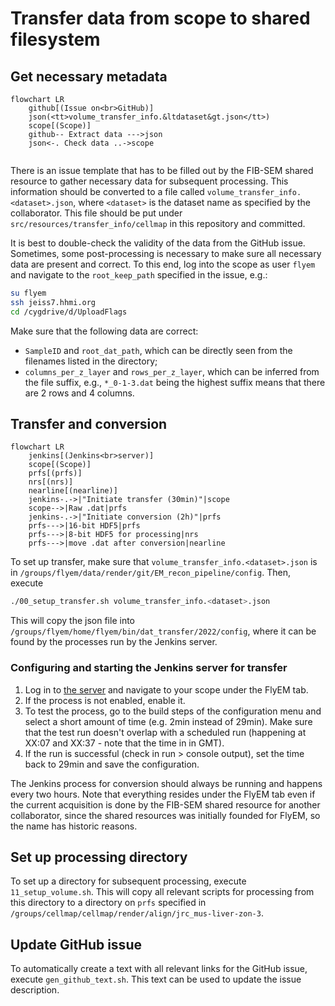 # Transfer data from scope to shared filesystem



## Get necessary metadata
```mermaid
flowchart LR
    github[(Issue on<br>GitHub)]
    json(<tt>volume_transfer_info.&ltdataset&gt.json</tt>)
    scope[(Scope)]
    github-- Extract data --->json
    json<-. Check data ..->scope
    
```
There is an issue template that has to be filled out by the FIB-SEM shared resource to gather necessary data for subsequent processing. This information should be converted to a file called `volume_transfer_info.<dataset>.json`, where `<dataset>` is the dataset name as specified by the collaborator. This file should be put under `src/resources/transfer_info/cellmap` in this repository and committed.

It is best to double-check the validity of the data from the GitHub issue. Sometimes, some post-processing is necessary to make sure all necessary data are present and correct. To this end, log into the scope as user `flyem` and navigate to the `root_keep_path` specified in the issue, e.g.:
```bash
su flyem
ssh jeiss7.hhmi.org
cd /cygdrive/d/UploadFlags
```
Make sure that the following data are correct:
* `SampleID` and `root_dat_path`, which can be directly seen from the filenames listed in the directory;
* `columns_per_z_layer` and `rows_per_z_layer`, which can be inferred from the file suffix, e.g., `*_0-1-3.dat` being the highest suffix means that there are 2 rows and 4 columns.

## Transfer and conversion
```mermaid
flowchart LR
    jenkins[(Jenkins<br>server)]
    scope[(Scope)]
    prfs[(prfs)]
    nrs[(nrs)]
    nearline[(nearline)]
    jenkins-.->|"Initiate transfer (30min)"|scope
    scope-->|Raw .dat|prfs
    jenkins-.->|"Initiate conversion (2h)"|prfs
    prfs--->|16-bit HDF5|prfs
    prfs--->|8-bit HDF5 for processing|nrs
    prfs--->|move .dat after conversion|nearline
```

To set up transfer, make sure that `volume_transfer_info.<dataset>.json` is in `/groups/flyem/data/render/git/EM_recon_pipeline/config`. Then, execute
```bash
./00_setup_transfer.sh volume_transfer_info.<dataset>.json
```
This will copy the json file into `/groups/flyem/home/flyem/bin/dat_transfer/2022/config`, where it can be found by the processes run by the Jenkins server.

### Configuring and starting the Jenkins server for transfer
1. Log in to [the server](https://jenkins.int.janelia.org) and navigate to your scope under the FlyEM tab.
2. If the process is not enabled, enable it.
3. To test the process, go to the build steps of the configuration menu and select a short amount of time (e.g. 2min instead of 29min). Make sure that the test run doesn't overlap with a scheduled run (happening at XX:07 and XX:37 - note that the time in in GMT).
4. If the run is successful (check in run > console output), set the time back to 29min and save the configuration.

The Jenkins process for conversion should always be running and happens every two hours. Note that everything resides under the FlyEM tab even if the current acquisition is done by the FIB-SEM shared resource for another collaborator, since the shared resources was initially founded for FlyEM, so the name has historic reasons.

## Set up processing directory
To set up a directory for subsequent processing, execute `11_setup_volume.sh`. This will copy all relevant scripts for processing from this directory to a directory on `prfs` specified in `/groups/cellmap/cellmap/render/align/jrc_mus-liver-zon-3`.

## Update GitHub issue
To automatically create a text with all relevant links for the GitHub issue, execute `gen_github_text.sh`. This text can be used to update the issue description.

